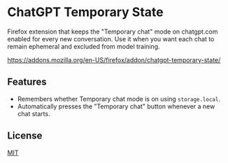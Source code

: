 # ChatGPT Temporary State

Firefox extension that keeps the "Temporary chat" mode on chatgpt.com enabled for every new conversation. Use it when you want each chat to remain ephemeral and excluded from model training.

https://addons.mozilla.org/en-US/firefox/addon/chatgpt-temporary-state/

## Features

- Remembers whether Temporary chat mode is on using `storage.local`.
- Automatically presses the "Temporary chat" button whenever a new chat starts.

## License

[MIT](LICENSE)
